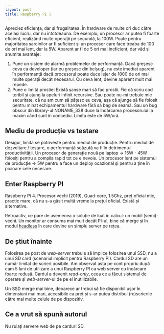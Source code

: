 ```yaml
---
layout: post
title: Raspberry PI 🍓
---
```


Apreciez eficiența, dar și frugalitatea. În hardware de multe ori duc către același lucru, dar nu întotdeauna.
De exemplu, un procesor ar putea fi foarte eficient, realizând multe operații pe secundă, la 100W.
Poate pentru majoritatea sarcinilor ar fi suficient și un procesor care face treaba de 100 de ori mai lent, dar la 5W.
Aparent ar fi de 5 ori mai ineficient, dar văd și anumite avantaje:

1. Pune un sistem de alarmă problemelor de performanță.
  Dacă greșesc ceva ca developer (iar eu greșesc din belșug), nu este imediat aparent în performanță dacă procesorul poate duce lejer de 1000 de ori mai multe operații decât necesarul. Cu ceva lent, devine aparent mult mai repede.
2. Pune o limită prostiei
  Există șanse mari să fac prostii.
  Fie că scriu cod teribil și ajung la apeluri infinit recursive.
  Sau poate nu-mi trebuie mie securitate, că nu am cum să pățesc eu ceva, așa că ajunge să fie folosit pentru minat echipamentul hardware fără să bag de seamă.
  Sau un bug obscur din library-ul NONAME_338 duce la încărcarea procesorului la maxim când sunt în concediu.
  Limita este de 5W/oră.

## Mediu de producție vs testare

Desigur, limita se potrivește pentru mediul de producție.
Pentru mediul de dezvoltare / testare, o performanță scăzută va fi în detrimentul productivității.
Un procesor de generație nouă pe laptop -> 15W - 45W folosiți pentru a compila rapid tot ce e nevoie.
Un procesor lent pe sistemul de producție -> 5W pentru a face un deploy ocazional și pentru a ține în picioare cele necesare.

## Enter Raspberry PI

Raspberry Pi 4. Procesor vechi (2019), Quad-core, 1.5Ghz, preț oficial mic, practic mare, că nu s-a găsit multă vreme la prețul oficial.
Există și alternative.

Retroactiv, ce pare de asemenea o soluție de luat în calcul: un mobil (semi)-vechi.
Un monitor ar consuma mai mult decât PI-ul, bine că merge și în modul [headless](https://www.tomshardware.com/reviews/raspberry-pi-headless-setup-how-to,6028.html) în care devine un simplu server pe rețea.

## De știut înainte

Folosirea pe post de *web-server* trebuie să implice folosirea unui SSD, nu a unui SD card (scenariul implicit pentru Raspberry PI).
Cardul SD are un număr limitat de scrieri posibile.
Am observat asta pe cont propriu după cam 5 luni de utilizare a unui Raspberry PI ca web server cu încărcare foarte redusă.
Cardul a devenit *read-only*, ceea ce a făcut sistemul de operare și *web-server*-ul de pe el inutilizabile.

Un SSD merge mai bine, deoarece ar trebui să fie disponibil ușor în dimensiuni mai mari, accesibile ca preț și s-ar putea distribui (re)scrierile către mai multe celule de pe dispozitiv.

## Ce a vrut să spună autorul

Nu rulați servere web de pe carduri SD.
